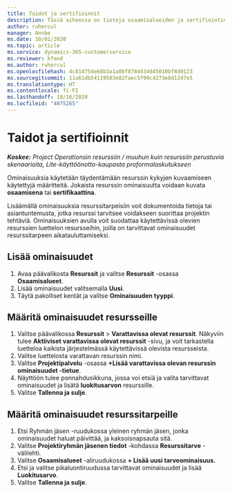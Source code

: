 ```yaml
---
title: Taidot ja sertifioinnit
description: Tässä aiheessa on tietoja osaamisalueiden ja sertifiointien ominaisuuksien lisäämisestä resursseisin.
author: ruhercul
manager: Annbe
ms.date: 10/01/2020
ms.topic: article
ms.service: dynamics-365-customerservice
ms.reviewer: kfend
ms.author: ruhercul
ms.openlocfilehash: 4c814754e68b3a1a8bf8784434d45010bf8d0123
ms.sourcegitcommit: 11a61db54119503e82faec5f99c4273e8d1247e5
ms.translationtype: HT
ms.contentlocale: fi-FI
ms.lasthandoff: 10/16/2020
ms.locfileid: "4075265"
---
```

# <a name="skills-and-certifications"></a>Taidot ja sertifioinnit
_**Koskee:** Project Operationsin resurssiin / muuhun kuin resurssiin perustuvia skenaarioita, Lite-käyttöönotto-kaupasta proformalaskutukseen_

Ominaisuuksia käytetään täydentämään resurssin kykyjen kuvaamiseen käytettyjä määritteitä. Jokaista resurssin ominaisuutta voidaan kuvata **osaamisena** tai **sertifikaattina**.

Lisäämällä ominaisuuksia resurssitarpeisiin voit dokumentoida tietoja tai asiantuntemusta, jotka resurssi tarvitsee voidakseen suorittaa projektin tehtäviä. Ominaisuuksien avulla voit suodattaa käytettävissä olevien resurssien luettelon resursseihin, joilla on tarvittavat ominaisuudet resurssitarpeen aikatauluttamiseksi.

## <a name="add-characteristics"></a>Lisää ominaisuudet

1. Avaa päävalikosta **Resurssit** ja valitse **Resurssit** -osassa **Osaamisalueet**.
2. Lisää ominaisuudet valitsemalla **Uusi**.
3. Täytä pakolliset kentät ja valitse **Ominaisuuden tyyppi**.

## <a name="assign-characteristics-to-resources"></a>Määritä ominaisuudet resursseille

1. Valitse päävalikossa **Resurssit** > **Varattavissa olevat resurssit**. Näkyviin tulee **Aktiiviset varattavissa olevat resurssit** -sivu, ja voit tarkastella luetteloa kaikista järjestelmässä käytettävissä olevista resursseista.
2. Valitse luettelosta varattavan resurssin nimi.
3. Valitse **Projektipalvelu** -osassa **+Lisää varattavissa olevan resurssin ominaisuudet -tietue**.
4. Näyttöön tulee ponnahdusikkuna, jossa voi etsiä ja valita tarvittavat ominaisuudet ja lisätä **luokitusarvon** resurssille.
5. Valitse **Tallenna ja sulje**.

## <a name="assign-characteristics-to-resource-requirements"></a>Määritä ominaisuudet resurssitarpeille

1. Etsi Ryhmän jäsen -ruudukossa yleinen ryhmän jäsen, jonka ominaisuudet haluat päivittää, ja kaksoisnapsauta sitä.
2. Valitse **Projektiryhmän jäsenen tiedot** -kohdassa **Resurssitarve** -välilehti.
3. Valitse **Osaamisalueet** -aliruudukossa **+ Lisää uusi tarveominaisuus.**
4. Etsi ja valitse pikaluontiruudussa tarvittavat ominaisuudet ja lisää **Luokitusarvo**.
5. Valitse **Tallenna ja sulje**.
